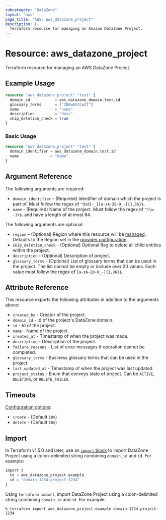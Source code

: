 ```yaml
---
subcategory: "DataZone"
layout: "aws"
page_title: "AWS: aws_datazone_project"
description: |-
  Terraform resource for managing an Amazon DataZone Project.
---
```

# Resource: aws_datazone_project

Terraform resource for managing an AWS DataZone Project.

## Example Usage

```terraform
resource "aws_datazone_project" "test" {
  domain_id           = aws_datazone_domain.test.id
  glossary_terms      = ["2N8w6XJCwZf"]
  name                = "name"
  description         = "desc"
  skip_deletion_check = true
}
```

### Basic Usage

```terraform
resource "aws_datazone_project" "test" {
  domain_identifier = aws_datazone_domain.test.id
  name              = "name"
}
```

## Argument Reference

The following arguments are required:

* `domain_identifier` - (Required) Identifier of domain which the project is part of. Must follow the regex of `^dzd[-_][a-zA-Z0-9_-]{1,36}$`.
* `name` - (Required) Name of the project. Must follow the regex of `^[\w -]+$`. and have a length of at most 64.

The following arguments are optional:

* `region` – (Optional) Region where this resource will be [managed](https://docs.aws.amazon.com/general/latest/gr/rande.html#regional-endpoints). Defaults to the Region set in the [provider configuration](https://registry.terraform.io/providers/hashicorp/aws/latest/docs#aws-configuration-reference).
* `skip_deletion_check` - (Optional) Optional flag to delete all child entities within the project.
* `description` - (Optional) Description of project.
* `glossary_terms` - (Optional) List of glossary terms that can be used in the project. The list cannot be empty or include over 20 values. Each value must follow the regex of `[a-zA-Z0-9_-]{1,36}$`.

## Attribute Reference

This resource exports the following attributes in addition to the arguments above:

* `created_by` - Creator of the project.
* `domain_id` - Id of the project's DataZone domain.
* `id` - Id of the project.
* `name` - Name of the project.
* `created_at` - Timestamp of when the project was made.
* `description` - Description of the project.
* `failure_reasons` - List of error messages if operation cannot be completed.
* `glossary_terms` - Business glossary terms that can be used in the project.
* `last_updated_at` - Timestamp of when the project was last updated.
* `project_status` -  Enum that conveys state of project. Can be `ACTIVE`, `DELETING`, or `DELETE_FAILED`.

## Timeouts

[Configuration options](https://developer.hashicorp.com/terraform/language/resources/syntax#operation-timeouts):

* `create` - (Default `10m`)
* `delete` - (Default `10m`)

## Import

In Terraform v1.5.0 and later, use an [`import` block](https://developer.hashicorp.com/terraform/language/import) to import DataZone Project using a colon-delimited string combining `domain_id` and `id`. For example:

```terraform
import {
  to = aws_datazone_project.example
  id = "domain-1234:project-1234"
}
```

Using `terraform import`, import DataZone Project using a colon-delimited string combining `domain_id` and `id`. For example:

```console
% terraform import aws_datazone_project.example domain-1234:project-1234
```
